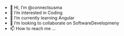 - 👋 Hi, I’m @connectsusma
- 👀 I’m interested in Coding 
- 🌱 I’m currently learning Angular
- 💞️ I’m looking to collaborate on SoftwareDevelopmeny
- 📫 How to reach me ...

<!---
connectsusma/connectsusma is a ✨ special ✨ repository because its `README.md` (this file) appears on your GitHub profile.
You can click the Preview link to take a look at your changes.
--->
